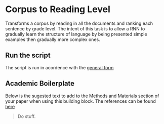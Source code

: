 # Corpus to Reading Level

Transforms a corpus by reading in all the documents and ranking each sentence by grade level.
The intent of this task is to allow a RNN to gradually learn the structure of language by being presented simple examples then gradually more complex ones.

## Run the script

The script is run in acordence with the [general form](../#scripts)

## Academic Boilerplate

Below is the sugested text to add to the Methods and Materials section of your paper when using this building block.
The references can be found [here](./references.bib)

> Do stuff.
